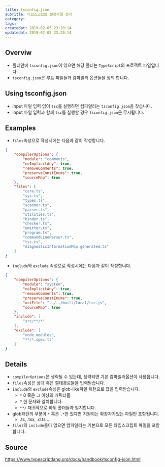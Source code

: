 ```yaml
---
title: tsconfig.json
subTitle: 타입스크립트 설정파일 정리
category: 
tags: 
createdat: 2019-02-05 23:20:14
updatedat: 2019-02-05 23:20:14
---
```


## Overviw

* 폴더안에 `tsconfig.json`이 있으면 해당 폴더는 `TypeScript`의 
  프로젝트 파일입니다. 
* `tsconfig.json`은 루트 파일들과 컴파일러 옵션들을 정의 합니다. 

## Using tsconfig.json

* input 파일 입력 없이 `tsc`를 실행하면 컴파일러는 `tsconfig.json`을 찾습니다.
* input 파일 입력과 함께 `tsc`를 실행할 경우 `tsconfig.json`은 무시됩니다.

## Examples

* `files`속성으로 작성시에는 다음과 같이 작성합니다. 

```json
{
    "compilerOptions": {
        "module": "commonjs",
        "noImplicitAny": true,
        "removeComments": true,
        "preserveConstEnums": true,
        "sourceMap": true
    },
    "files": [
        "core.ts",
        "sys.ts",
        "types.ts",
        "scanner.ts",
        "parser.ts",
        "utilities.ts",
        "binder.ts",
        "checker.ts",
        "emitter.ts",
        "program.ts",
        "commandLineParser.ts",
        "tsc.ts",
        "diagnosticInformationMap.generated.ts"
    ]
}
```

* `include`와 `exclude` 속성으로 작성시에는 다음과 같이 작성합니다.

```json
{
    "compilerOptions": {
        "module": "system",
        "noImplicitAny": true,
        "removeComments": true,
        "preserveConstEnums": true,
        "outFile": "../../built/local/tsc.js",
        "sourceMap": true
    },
    "include": [
        "src/**/*"
    ],
    "exclude": [
        "node_modules",
        "**/*.spec.ts"
    ]
}
```

## Details

* `compilerOptions`은 생략될 수 있는데, 생략되면 기본 컴파일러옵션이
  사용됩니다. 
* `files`속성은 상대 혹은 절대경로들을 입력받습니다. 
* `include`와 `exclude`속성은 glob-like파일 패턴으로 값을 입력받습니다.
  * `*` 0 혹은 그 이상의 캐릭터들
  * `?` 한 문자와 일치합니다.
  * `**/` 재귀적으로 하위 폴더들과 일치합니다.
* glob패턴의 부분이 `*` 혹은 `.*`만 있다면 지원되는 확장자가있는 파일만
  포함됩니다.
  * .ts, .tsx, .d.ts ...
* `files`와 `include`둘다 없으면 컴파일러는 기본으로 모든 타입스크립트 파일을
  포함합니다.  

## Source

https://www.typescriptlang.org/docs/handbook/tsconfig-json.html
